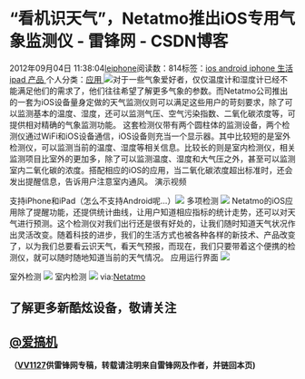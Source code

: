
# “看机识天气”，Netatmo推出iOS专用气象监测仪 - 雷锋网 - CSDN博客


2012年09月04日 11:38:04[leiphone](https://me.csdn.net/leiphone)阅读数：814标签：[ios																](https://so.csdn.net/so/search/s.do?q=ios&t=blog)[android																](https://so.csdn.net/so/search/s.do?q=android&t=blog)[iphone																](https://so.csdn.net/so/search/s.do?q=iphone&t=blog)[生活																](https://so.csdn.net/so/search/s.do?q=生活&t=blog)[ipad																](https://so.csdn.net/so/search/s.do?q=ipad&t=blog)[产品																](https://so.csdn.net/so/search/s.do?q=产品&t=blog)[
							](https://so.csdn.net/so/search/s.do?q=ipad&t=blog)[
																					](https://so.csdn.net/so/search/s.do?q=生活&t=blog)个人分类：[应用																](https://blog.csdn.net/leiphone/article/category/873392)
[
																								](https://so.csdn.net/so/search/s.do?q=生活&t=blog)
[
				](https://so.csdn.net/so/search/s.do?q=iphone&t=blog)
[
			](https://so.csdn.net/so/search/s.do?q=iphone&t=blog)
[
		](https://so.csdn.net/so/search/s.do?q=android&t=blog)
[
	](https://so.csdn.net/so/search/s.do?q=ios&t=blog)
![](http://www.leiphone.com/wp-content/uploads/2012/09/mon-150x150.jpg)对于一些气象爱好者，仅仅温度计和湿度计已经不能满足他们的需求了，他们往往希望了解更多气象的参数。而Netatmo公司推出的一套为iOS设备量身定做的天气监测仪则可以满足这些用户的苛刻要求，除了可以监测基本的温度、湿度，还可以监测气压、空气污染指数、二氧化碳浓度等，可提供相对精确的气象监测功能。
这套检测仪带有两个圆柱体的监测设备，两个检测仪通过WiFi和iOS设备通信，iOS设备则充当一个显示器。其中比较短的是室外检测仪，可以监测当前的温度、湿度等相关信息。比较长的则是室内检测仪，相关监测项目比室外的更加多，除了可以监测温度、湿度和大气压之外，甚至可以监测室内二氧化碳的浓度。搭配相应的iOS的应用，当二氧化碳浓度超出标准时，还会发出提醒信息，告诉用户注意室内通风。
演示视频

支持iPhone和iPad（怎么不支持Android呢…）![](http://www.leiphone.com/wp-content/uploads/2012/09/view_1.jpg)
多项检测
![](http://www.leiphone.com/wp-content/uploads/2012/09/2_h.jpg)
Netatmo的iOS应用除了提醒功能，还提供统计曲线，让用户知道相应指标的统计走势，还可以对天气进行预测。这个检测仪对我们出行还是很有好处的，让我们随时知道天气状况作出灵活改变。随着科技的进步，我们的生活方式也被各种各样的新技术、产品改变了，以为我们总要看云识天气，看天气预报，而现在，我们只要带着这个便携的检测仪，就可以随时随地知道当前的天气情况。
应用运行界面
![](http://www.leiphone.com/wp-content/uploads/2012/09/43.jpg)

室外检测
![](http://www.leiphone.com/wp-content/uploads/2012/09/view_2-1.jpg)
室内检测
![](http://www.leiphone.com/wp-content/uploads/2012/09/view_3-1.jpg)
via:[Netatmo](http://www.netatmo.com/)

## 了解更多新酷炫设备，敬请关注
## [@爱搞机](http://weibo.com/u/2708473010)

**（****[VV1127](http://www.leiphone.com/author/%E5%BC%A0%E5%A8%81)****供****雷锋网****专稿，转载请注明来自雷锋网及作者，并链回本页)**

